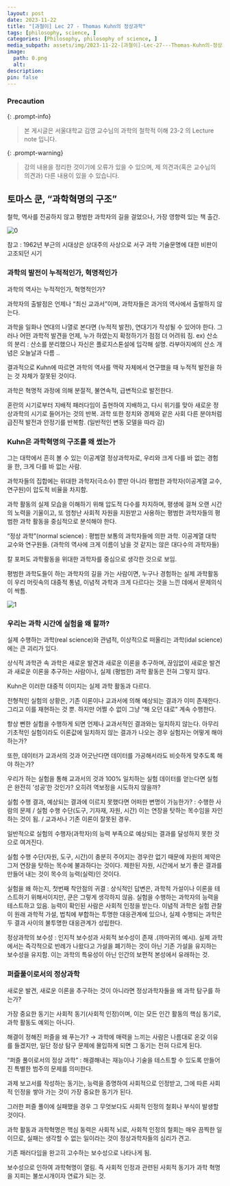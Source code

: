 ```yaml
---
layout: post
date: 2023-11-22
title: "[과철이] Lec 27 - Thomas Kuhn의 정상과학"
tags: [philosophy, science, ]
categories: [Philosophy, philosophy of science, ]
media_subpath: assets/img/2023-11-22-[과철이]-Lec-27---Thomas-Kuhn의-정상과학.md
image:
  path: 0.png
  alt:  
description:  
pin: false
---
```



### Precaution


{: .prompt-info}


> 본 게시글은 서울대학교 김영 교수님의 과학의 철학적 이해 23-2 의 Lecture note 입니다.


{: .prompt-warning}


> 강의 내용을 정리한 것이기에 오류가 있을 수 있으며, 제 의견과(혹은 교수님의 의견과) 다른 내용이 있을 수 있습니다.


## 토마스 쿤, “과학혁명의 구조”


철학, 역사를 전공하지 않고 평범한 과학자의 길을 걸었으나, 가장 영향력 있는 책 출간.


![0](/0.png)


참고 : 1962년 부근의 시대상은 상대주의 사상으로 서구 과학 기술문명에 대한 비판이 고조되던 시기


### 과학의 발전이 누적적인가, 혁명적인가


과학의 역사는 누적적인가, 혁명적인가?


과학자의 출발점은 언제나 “최신 교과서”이며, 과학자들은 과거의 역사에서 출발하지 않는다.


과학을 일화나 연대의 나열로 본다면 (누적적 발전), 연대기가 작성될 수 있어야 한다. 그러나 어떤 과학적 발견을 언제, 누가 하였는지 확정하기가 점점 더 어려워 짐. ex) 산소의 분리 : 산소를 분리했으나 자신은 플로지스톤설에 입각해 설명. 라부아지에의 산소 개념은 오늘날과 다름 ..


결과적으로 Kuhn에 따르면 과학의 역사를 맥락 자체에서 연구했을 때 누적적 발전을 하는 것 자체가 잘못된 것이다.


과학은 혁명적 과정에 의해 분절적, 불연속적, 급변적으로 발전한다.


혼란의 시기로부터 지배적 패러다임이 출현하여 지배하고, 다시 위기를 맞아 새로운 정상과학의 시기로 들어가는 것의 반복. 과학 또한 정치와 경제와 같은 사회 다른 분야처럼 급진적 발전과 안정기를 반복함. (일반적인 변동 모델을 따라 감)


### Kuhn은 과학혁명의 구조를 왜 썼는가


그는 대학에서 흔히 볼 수 있는 이공계열 정상과학자로, 우리와 크게 다를 바 없는 경험을 한, 크게 다를 바 없는 사람.


과학자들의 집합에는 위대한 과학자(극소수) 뿐만 아니라 평범한 과학자(이공계열 교수, 연구원)이 압도적 비율을 차지함.


과학 활동의 실제 모습을 이해하기 위해 압도적 다수를 차지하며, 평생에 걸쳐 오랜 시간의 노력을 기울이고, 또 엄청난 사회적 자원을 지원받고 사용하는 평범한 과학자들의 평범한 과학 활동을 중심적으로 분석해야 한다.


“정상 과학”(normal science) : 평범한 보통의 과학자들에 의한 과학. 이공계열 대학 교수와 연구원들. (과학의 역사에 크게 이름이 남을 것 같지는 않은 대다수의 과학자들)


칼 포퍼도 과학활동을 위대한 과학자를 중심으로 생각한 것으로 보임.


평범한 과학도들이 하는 과학자의 길을 가는 사람이면, 누구나 경험하는 실제 과학활동이 우리 머릿속의 대중적 통념, 이념적 과학과 크게 다르다는 것을 느낀 데에서 문제의식이 싹틈.


![1](/1.png)


### 우리는 과학 시간에 실험을 왜 할까?


실제 수행하는 과학(real science)와 관념적, 이상적으로 떠올리는 과학(idal science)에는 큰 괴리가 있다.


상식적 과학관 속 과학은 새로운 발견과 새로운 이론을 추구하며, 끊임없이 새로운 발견과 새로운 이론을 추구하는 사람이나, 실제 (평범한) 과학 활동은 전혀 그렇지 않다.


Kuhn은 이러한 대중적 이미지는 실제 과학 활동과 다르다.


전형적인 실험의 상황은, 기존 이론이나 교과서에 의해 예상되는 결과가 이미 존재한다. 그리고 이를 재현하는 것 뿐. 하지만 어쩔 수 없이 그냥 “해 오던 대로” 계속 수행한다.


항상 뻔한 실험을 수행하게 되면 언제나 교과서적인 결과와는 일치하지 않는다. 아무리 기초적인 실험이라도 이론값에 일치하지 않는 결과가 나오는 경우 실험자는 어떻게 해야하는가?


또한, 데이터가 교과서의 것과 어긋난다면 데이터를 가공해서라도 비슷하게 맞추도록 해야 하는가?


우리가 하는 실험을 통해 교과서의 것과 100% 일치하는 실험 데이터를 얻는다면 실험은 완전히 ’성공’한 것인가? 오히려 역보정을 시도하지 않을까?


실험 수행 결과, 예상되는 결과에 이르지 못했다면 어떠한 변명이 가능한가? : 수행한 사람의 문제 / 실험 수행 수단(도구, 기자재, 자원, 시간) 이는 연장을 탓하는 목수임을 자인하는 것이 됨. / 교과서나 기존 이론이 잘못된 경우.


일반적으로 실험의 수행자(과학자)의 능력 부족으로 예상되는 결과를 달성하지 못한 것으로 여겨진다.


실험 수행 수단(자원, 도구, 시간)이 충분히 주어지는 경우란 없기 때문에 자원의 제약은 그저 연장을 탓하는 목수에 불과하다는 것이다. 제한된 자원, 시간에서 보기 좋은 결과를 만들어 내는 것이 목수의 능력(실력)인 것이다.


실험을 왜 하는지, 첫번째 착안점의 귀결 : 상식적인 답변은, 과학적 가설이나 이론을 테스트하기 위해서이지만, 쿤은 그렇게 생각하지 않음. 실험을 수행하는 과학자의 능력을 테스트하고 있음. 능력이 확인된 사람은 사회적 인정을 받는다. 이념적 과학은 실험 관찰이 원래 과학적 가설, 법칙에 부합하는 투명한 대응관계에 있으나, 실제 수행되는 과학은 두 결과 사이의 불투명한 대응관계가 성립한다.


정상과학의 보수성 : 인지적 보수성과 사회적 보수성이 존재 .(까마귀의 예시). 실제 과학에서는 즉각적으로 반례가 나왔다고 가설을 폐기하는 것이 아닌 기존 가설을 유지하는 보수성을 유지함. 이는 과학의 특유성이 아닌 인간의 보편적 본성에서 유래하는 것.


### 퍼즐풀이로서의 정상과학


새로운 발견, 새로운 이론을 추구하는 것이 아니라면 정상과학자들을 왜 과학 탐구를 하는가?


가장 중요한 동기는 사회적 동기(사회적 인정)이며, 이는 모든 인간 활동의 핵심 동기로, 과학 활동도 예외는 아니다.


해결이 정해진 퍼즐을 왜 푸는가? → 과학에 매력을 느끼는 사람은 나름대로 온갖 이유를 들겠지만, 일단 정상 탐구 문제에 몰입하게 되면 그 동기는 전혀 다르게 된다.


“퍼즐 풀이로서의 정상 과학” : 해결해내는 재능이나 기술을 테스트할 수 있도록 만들어진 특별한 범주의 문제를 의미한다.


과제 보고서를 작성하는 동기는, 능력을 증명하여 사회적으로 인정받고, 그에 따른 사회적 인정을 쌓아 가는 것이 가장 중요한 동기가 된다.


그러한 퍼즐 풀이에 실패했을 경우 그 무엇보다도 사회적 인정의 철회나 부식이 발생할 것이다.


과학 활동과 과학혁명은 핵심 동력은 사회적 뇌로, 사회적 인정의 철회는 매우 끔찍한 일이므로, 실패는 생각할 수 없는 일이라는 것이 정상과학자들의 심리가 견고.


기존 패러다임을 완고히 고수하는 보수성으로 나타나게 됨.


보수성으로 인하여 과학혁명이 열림. 즉 사회적 인정과 관련된 사회적 동기가 과학 혁명을 지피는 불쏘시개이자 연료가 되는 것.

